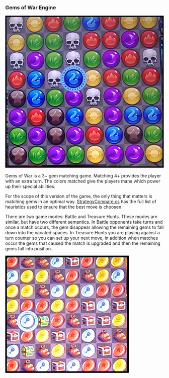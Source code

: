 ### Gems of War Engine

![battle](https://github.com/speedyjeff/gemsofwar/blob/master/data/battle/1/image.0.bmp)

Gems of War is a 3+ gem matching game.  Matching 4+ provides the player with an extra turn.  The colors matched give the players mana which power up their special abilities.

For the scope of this version of the game, the only thing that matters is matching gems in an optimal way.  [StrategyCompare.cs](https://github.com/speedyjeff/gemsofwar/blob/master/gemsofwar.ai/StrategyCompare.cs) has the full list of heuristics used to ensure that the best move is choosen.

There are two game modes: Battle and Treasure Hunts.  These modes are similar, but have two different semantics.  In Battle opponents take turns and once a match occurs, the gem disappear allowing the remaining gems to fall down into the vacated spaces.  In Treasure Hunts you are playing against a turn counter so you can set up your next move, in addition when matches occur the gems that caused the match is upgraded and then the remaining gems fall into position.

![battle](https://github.com/speedyjeff/gemsofwar/blob/master/data/treasure/1/image.0.bmp)
